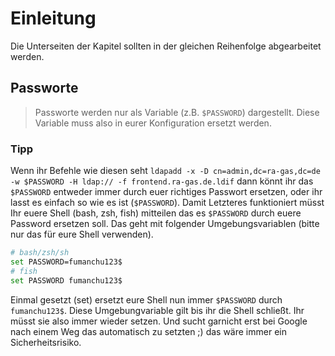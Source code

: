 # Einleitung
Die Unterseiten der Kapitel sollten in der gleichen Reihenfolge abgearbeitet werden.

## Passworte

> Passworte werden nur als Variable (z.B. `$PASSWORD`) dargestellt.
> Diese Variable muss also in eurer Konfiguration ersetzt werden.

### Tipp

Wenn ihr Befehle wie diesen seht `ldapadd -x -D cn=admin,dc=ra-gas,dc=de -w $PASSWORD -H ldap:// -f frontend.ra-gas.de.ldif` dann könnt ihr das `$PASSWORD` entweder immer durch euer richtiges Passwort ersetzen, oder ihr lasst es einfach so wie es ist (`$PASSWORD`). Damit Letzteres funktioniert müsst Ihr euere Shell (bash, zsh, fish) mitteilen das es `$PASSWORD` durch euere Password ersetzen soll. Das geht mit folgender Umgebungsvariablen (bitte nur das für eure Shell verwenden).

```bash
# bash/zsh/sh
set PASSWORD=fumanchu123$
# fish
set PASSWORD fumanchu123$
```

Einmal gesetzt (set) ersetzt eure Shell nun immer `$PASSWORD` durch `fumanchu123$`. Diese Umgebungvariable gilt bis ihr die Shell schließt. Ihr müsst sie also immer wieder setzen. Und sucht garnicht erst bei Google nach einem Weg das automatisch zu setzten ;) das wäre immer ein Sicherheitsrisiko.
